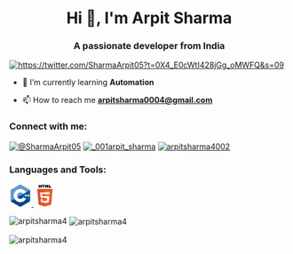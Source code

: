 
<h1 align="center">Hi 👋, I'm Arpit Sharma</h1>
<h3 align="center">A passionate developer from India</h3>


<p align="left"> <a href="https://twitter.com/SharmaArpit05?t=0X4_E0cWtI428jGg_oMWFQ&s=09" target="blank"><img src="https://img.shields.io/twitter/follow/arpitsh10016234?logo=twitter&style=for-the-badge" alt="https://twitter.com/SharmaArpit05?t=0X4_E0cWtI428jGg_oMWFQ&s=09" /></a> </p>

- 🌱 I’m currently learning **Automation**


- 📫 How to reach me **arpitsharma0004@gmail.com**

<h3 align="left">Connect with me:</h3>
<p align="left">
<a href="https://twitter.com/arpitsh10016234" target="blank"><img align="center" src="https://raw.githubusercontent.com/rahuldkjain/github-profile-readme-generator/master/src/images/icons/Social/twitter.svg" alt="@SharmaArpit05" height="30" width="40" /></a>
<a href="https://instagram.com/sharmaarpit05" target="blank"><img align="center" src="https://raw.githubusercontent.com/rahuldkjain/github-profile-readme-generator/master/src/images/icons/Social/instagram.svg" alt="_001arpit_sharma" height="30" width="40" /></a>
<a href="https://www.leetcode.com/arpitsharma0004" target="blank"><img align="center" src="https://raw.githubusercontent.com/rahuldkjain/github-profile-readme-generator/master/src/images/icons/Social/leet-code.svg" alt="arpitsharma4002" height="30" width="40" /></a>
</p>

<h3 align="left">Languages and Tools:</h3>
</a> <a href="https://www.w3schools.com/cpp/" target="_blank" rel="noreferrer"> <img src="https://raw.githubusercontent.com/devicons/devicon/master/icons/cplusplus/cplusplus-original.svg" alt="cplusplus" width="40" height="40"/> </a> <a href="https://www.w3.org/html/" target="_blank" rel="noreferrer"> <img src="https://raw.githubusercontent.com/devicons/devicon/master/icons/html5/html5-original-wordmark.svg" alt="html5" width="40" height="40"/> </a> </p>

<p><img align="left" src="https://github-readme-stats.vercel.app/api/top-langs?username=arpitsharma4&show_icons=true&locale=en&layout=compact" alt="arpitsharma4" /></p>

<p>&nbsp;<img align="center" src="https://github-readme-stats.vercel.app/api?username=arpitsharma4&show_icons=true&locale=en" alt="arpitsharma4" /></p>

<p><img align="center" src="https://github-readme-streak-stats.herokuapp.com/?user=arpitsharma4&" alt="arpitsharma4" /></p>
